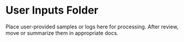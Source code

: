 # User Inputs Folder

Place user-provided samples or logs here for processing. After review, move or summarize them in appropriate docs.
